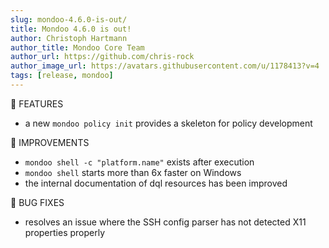 ```yaml
---
slug: mondoo-4.6.0-is-out/
title: Mondoo 4.6.0 is out!
author: Christoph Hartmann
author_title: Mondoo Core Team
author_url: https://github.com/chris-rock
author_image_url: https://avatars.githubusercontent.com/u/1178413?v=4
tags: [release, mondoo]
---
```


:tada: FEATURES

- a new `mondoo policy init` provides a skeleton for policy development

🧹 IMPROVEMENTS

- `mondoo shell -c "platform.name"` exists after execution
- `mondoo shell` starts more than 6x faster on Windows
- the internal documentation of dql resources has been improved

:bug: BUG FIXES

- resolves an issue where the SSH config parser has not detected X11 properties properly

